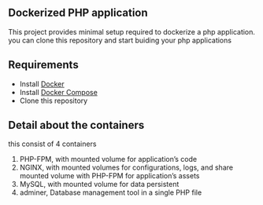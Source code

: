 ## Dockerized PHP application
This project provides minimal setup required to dockerize a php application. you can clone this repository and start buiding your php applications

## Requirements
- Install 
[Docker](https://www.docker.com/community-edition#/download)
- Install [Docker Compose](https://docs.docker.com/compose/install/)
- Clone this repository

## Detail about the containers
this consist of 4 containers
1. PHP-FPM, with mounted volume for application’s code
2. NGINX, with mounted volumes for configurations, logs, and share mounted volume with PHP-FPM for application’s assets
3. MySQL, with mounted volume for data persistent
4. adminer, Database management tool in a single PHP file
